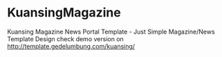 KuansingMagazine
================

Kuansing Magazine News Portal Template - Just Simple Magazine/News Template Design
check demo version on http://template.gedelumbung.com/kuansing/
